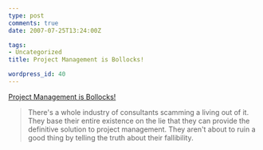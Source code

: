 ```yaml
---
type: post
comments: true
date: 2007-07-25T13:24:00Z

tags:
- Uncategorized
title: Project Management is Bollocks!

wordpress_id: 40
---
```


[Project Management is Bollocks!](http://angryaussie.wordpress.com/2007/07/25/project-management-is-bollocks/)





<blockquote>
There's a whole industry of consultants scamming a living out of it.  They base their entire existence on the lie that they can provide the definitive solution to project management.  They aren't about to ruin a good thing by telling the truth about their fallibility.

> 
> </blockquote>
